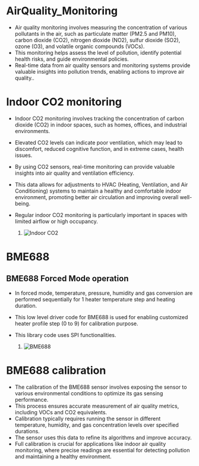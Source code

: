 # AirQuality_Monitoring
* Air quality monitoring involves measuring the concentration of various pollutants in the air, such as particulate matter (PM2.5 and PM10), carbon dioxide (CO2), nitrogen dioxide (NO2), sulfur dioxide (SO2), ozone (O3), and volatile organic compounds (VOCs). 
* This monitoring helps assess the level of pollution, identify potential health risks, and guide environmental policies.
* Real-time data from air quality sensors and monitoring systems provide valuable insights into pollution trends, enabling actions to improve air quality..

# Indoor CO2 monitoring
* Indoor CO2 monitoring involves tracking the concentration of carbon dioxide (CO2) in indoor spaces, such as homes, offices, and industrial environments.
* Elevated CO2 levels can indicate poor ventilation, which may lead to discomfort, reduced cognitive function, and in extreme cases, health issues.
* By using CO2 sensors, real-time monitoring can provide valuable insights into air quality and ventilation efficiency.
* This data allows for adjustments to HVAC (Heating, Ventilation, and Air Conditioning) systems to maintain a healthy and comfortable indoor environment, promoting better air circulation and improving overall well-being.
* Regular indoor CO2 monitoring is particularly important in spaces with limited airflow or high occupancy.

  1. ![Indoor CO2](https://github.com/makeshm98/AirQuality_Monitoring/blob/main/Indoor_CO2/Indoor_CO2.ino)
 
# BME688 
## BME688 Forced Mode operation
* In forced mode, temperature, pressure, humidity and gas conversion are performed sequentially for 1 heater temperature step and heating duration.
* This low level driver code for BME688 is used for enabling customized heater profile step (0 to 9) for calibration purpose.
* This library code uses SPI functionalities.

  1. ![BME688](https://github.com/makeshm98/AirQuality_Monitoring/blob/main/BME688_Forced/BME688_Forced.ino)
 
# BME688 calibration
* The calibration of the BME688 sensor involves exposing the sensor to various environmental conditions to optimize its gas sensing performance.
* This process ensures accurate measurement of air quality metrics, including VOCs and CO2 equivalents.
* Calibration typically requires running the sensor in different temperature, humidity, and gas concentration levels over specified durations.
* The sensor uses this data to refine its algorithms and improve accuracy.
* Full calibration is crucial for applications like indoor air quality monitoring, where precise readings are essential for detecting pollution and maintaining a healthy environment.
